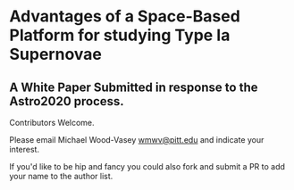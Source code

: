 # Advantages of a Space-Based Platform for studying Type Ia Supernovae
## A White Paper Submitted in response to the Astro2020 process.

Contributors Welcome.

Please email Michael Wood-Vasey <wmwv@pitt.edu> and indicate your interest.

If you'd like to be hip and fancy you could also fork and submit a PR to add your name to the author list.
